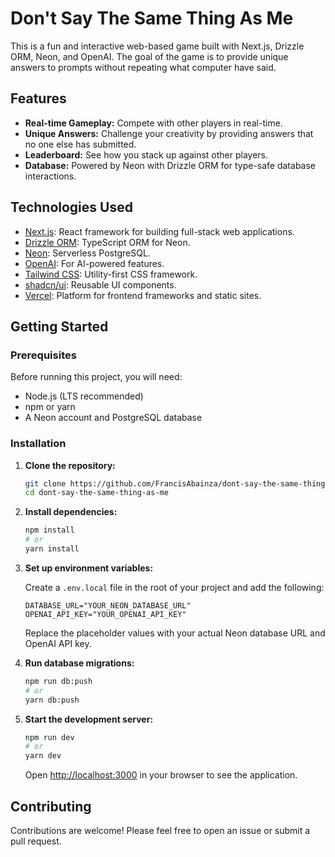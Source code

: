 # Don't Say The Same Thing As Me

This is a fun and interactive web-based game built with Next.js, Drizzle ORM, Neon, and OpenAI. The goal of the game is to provide unique answers to prompts without repeating what computer have said.

## Features

*   **Real-time Gameplay:** Compete with other players in real-time.
*   **Unique Answers:** Challenge your creativity by providing answers that no one else has submitted.
*   **Leaderboard:** See how you stack up against other players.
*   **Database:** Powered by Neon with Drizzle ORM for type-safe database interactions.

## Technologies Used

*   [Next.js](https://nextjs.org/): React framework for building full-stack web applications.
*   [Drizzle ORM](https://orm.drizzle.team/): TypeScript ORM for Neon.
*   [Neon](https://neon.tech/): Serverless PostgreSQL.
*   [OpenAI](https://openai.com/): For AI-powered features.
*   [Tailwind CSS](https://tailwindcss.com/): Utility-first CSS framework.
*   [shadcn/ui](https://ui.shadcn.com/): Reusable UI components.
*   [Vercel](https://vercel.com/): Platform for frontend frameworks and static sites.

## Getting Started

### Prerequisites

Before running this project, you will need:

*   Node.js (LTS recommended)
*   npm or yarn
*   A Neon account and PostgreSQL database

### Installation

1.  **Clone the repository:**

    ```bash
    git clone https://github.com/FrancisAbainza/dont-say-the-same-thing-as-me.git
    cd dont-say-the-same-thing-as-me
    ```

2.  **Install dependencies:**

    ```bash
    npm install
    # or
    yarn install
    ```

3.  **Set up environment variables:**

    Create a `.env.local` file in the root of your project and add the following:

    ```env
    DATABASE_URL="YOUR_NEON_DATABASE_URL"
    OPENAI_API_KEY="YOUR_OPENAI_API_KEY"
    ```

    Replace the placeholder values with your actual Neon database URL and OpenAI API key.

4.  **Run database migrations:**

    ```bash
    npm run db:push
    # or
    yarn db:push
    ```

5.  **Start the development server:**

    ```bash
    npm run dev
    # or
    yarn dev
    ```

    Open [http://localhost:3000](http://localhost:3000) in your browser to see the application.

## Contributing

Contributions are welcome! Please feel free to open an issue or submit a pull request.